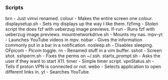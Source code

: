 ### Scripts 
brn - Just vimvi renamed. 
colour - Makes the entire screen one colour.
displaysetup.sh - Sets my displays up the way I like them.
fzfimg - Stolen script the does fzf with ueberzug image previews.
lf-run - Runs fzf with ueberzug image previews.
mountnetworkdrive.sh - Mounts my nas.
mpv-yt - Launches YouTube videos in mpv.
nobar - Gives the information commonly put in a bar in a notification.
nosleep.sh - Disables sleeping.
OFpicom - Picom toggle.
rn - Renamed stuff in a vim buffer.
sshot - Screen shot. 
sshperm.sh - Fixes the perms on ~/.ssh.
startx_prompt.sh - Asks the user if they want to start X11.
timer - Simple timer script.
vpnStatus.sh - Tells if proton VPN is connected or not.
webo - Selects application to open different links in.
yt - Searches YouTube.

